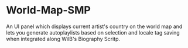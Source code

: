 # World-Map-SMP
An UI panel which displays current artist's country on the world map and lets you generate autoplaylists based on selection and locale tag saving when integrated along WilB's Biography Scritp. 
